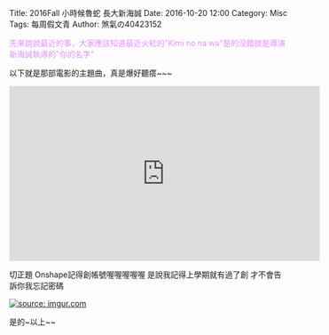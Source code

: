 Title: 2016Fall 小時候魯蛇 長大新海誠
Date: 2016-10-20 12:00
Category: Misc
Tags: 每周假文青
Author: 煞氣の40423152

<font color="#E38EFF">先來說說最近的事，大家應該知道最近火紅的"Kimi no na wa"是的沒錯就是導演新海誠執導的"你的名字"</font><!-- PELICAN_END_SUMMARY -->

以下就是那部電影的主題曲，真是爆好聽瘩~~~
<iframe width="560" height="315" src="https://www.youtube.com/embed/CmHHTfuuwEo" frameborder="0" allowfullscreen></iframe>

切正題
Onshape記得創帳號喔喔喔喔喔
是說我記得上學期就有過了創
才不會告訴你我忘記密碼

<a href="http://imgur.com/UpkJUC9"><img src="http://i.imgur.com/UpkJUC9.png" title="source: imgur.com" /></a>

是的~以上~~